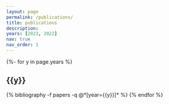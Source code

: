 ```yaml
---
layout: page
permalink: /publications/
title: publications
description: 
years: [2023, 2022]
nav: true
nav_order: 1
---
```

<!-- _pages/publications.md -->

<div class="publications">

{%- for y in page.years %}

<h2 class="year">{{y}}</h2>
  {% bibliography -f papers -q @*[year={{y}}]* %}
{% endfor %}

</div>
